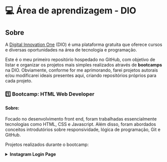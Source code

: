# :computer: Área de aprendizagem - DIO

## Sobre
A [Digital Innovation One](https://digitalinnovation.one) (DIO) é uma plataforma gratuita que oferece cursos e diversas oportunidades na área de tecnologia e programação. 

Este é o meu primeiro repositório hospedado no GitHub, com objetivo de listar e organizar os projetos mais simples realizados através de **bootcamps** na DIO. Obviamente, conforme for me aprimorando, farei projetos autorais e/ou modificarei ideais presentes aqui, criando repositórios próprios para cada projeto. 


### :one: Bootcamp: HTML Web Developer

#### Sobre: 

Focado no desenvolvimento front end, foram trabalhadas essencialmente tecnologias como HTML, CSS e Javascript. Além disso, foram abordados conceitos introdutórios sobre responsividade, lógica de programação, Git e GitHub.

Projetos realizados durante o bootcamp:

<details> 
  <summary> <b>Instagram Login Page </b> </summary>
  <img src="https://cdn.discordapp.com/attachments/924735264574816318/924744595244474378/unknown.png" alt="Minha Figura">
  Para maiores detalhes, acesse a pasta <a href="instagram-login-page/"> Bootcamp: HTML Web Developer</a>.

</details>
